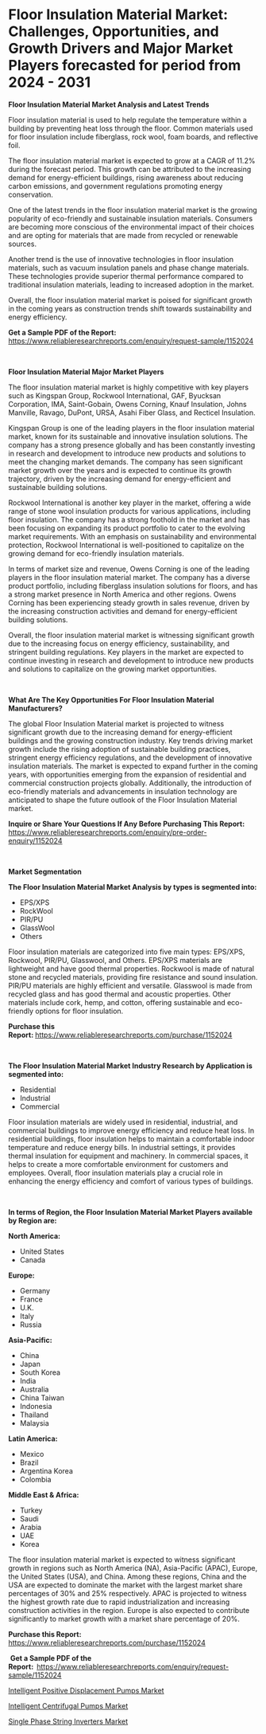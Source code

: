 <p><h1>Floor Insulation Material Market: Challenges, Opportunities, and Growth Drivers and Major Market Players forecasted for period from 2024 - 2031</h1></p><p><strong>Floor Insulation Material Market Analysis and Latest Trends</strong></p>
<p><p>Floor insulation material is used to help regulate the temperature within a building by preventing heat loss through the floor. Common materials used for floor insulation include fiberglass, rock wool, foam boards, and reflective foil.</p><p>The floor insulation material market is expected to grow at a CAGR of 11.2% during the forecast period. This growth can be attributed to the increasing demand for energy-efficient buildings, rising awareness about reducing carbon emissions, and government regulations promoting energy conservation.</p><p>One of the latest trends in the floor insulation material market is the growing popularity of eco-friendly and sustainable insulation materials. Consumers are becoming more conscious of the environmental impact of their choices and are opting for materials that are made from recycled or renewable sources.</p><p>Another trend is the use of innovative technologies in floor insulation materials, such as vacuum insulation panels and phase change materials. These technologies provide superior thermal performance compared to traditional insulation materials, leading to increased adoption in the market.</p><p>Overall, the floor insulation material market is poised for significant growth in the coming years as construction trends shift towards sustainability and energy efficiency.</p></p>
<p><strong>Get a Sample PDF of the Report:&nbsp;</strong> <a href="https://www.reliableresearchreports.com/enquiry/request-sample/1152024">https://www.reliableresearchreports.com/enquiry/request-sample/1152024</a></p>
<p>&nbsp;</p>
<p><strong>Floor Insulation Material Major Market Players</strong></p>
<p><p>The floor insulation material market is highly competitive with key players such as Kingspan Group, Rockwool International, GAF, Byucksan Corporation, IMA, Saint-Gobain, Owens Corning, Knauf Insulation, Johns Manville, Ravago, DuPont, URSA, Asahi Fiber Glass, and Recticel Insulation.</p><p>Kingspan Group is one of the leading players in the floor insulation material market, known for its sustainable and innovative insulation solutions. The company has a strong presence globally and has been constantly investing in research and development to introduce new products and solutions to meet the changing market demands. The company has seen significant market growth over the years and is expected to continue its growth trajectory, driven by the increasing demand for energy-efficient and sustainable building solutions.</p><p>Rockwool International is another key player in the market, offering a wide range of stone wool insulation products for various applications, including floor insulation. The company has a strong foothold in the market and has been focusing on expanding its product portfolio to cater to the evolving market requirements. With an emphasis on sustainability and environmental protection, Rockwool International is well-positioned to capitalize on the growing demand for eco-friendly insulation materials.</p><p>In terms of market size and revenue, Owens Corning is one of the leading players in the floor insulation material market. The company has a diverse product portfolio, including fiberglass insulation solutions for floors, and has a strong market presence in North America and other regions. Owens Corning has been experiencing steady growth in sales revenue, driven by the increasing construction activities and demand for energy-efficient building solutions.</p><p>Overall, the floor insulation material market is witnessing significant growth due to the increasing focus on energy efficiency, sustainability, and stringent building regulations. Key players in the market are expected to continue investing in research and development to introduce new products and solutions to capitalize on the growing market opportunities.</p></p>
<p>&nbsp;</p>
<p><strong>What Are The Key Opportunities For Floor Insulation Material Manufacturers?</strong></p>
<p><p>The global Floor Insulation Material market is projected to witness significant growth due to the increasing demand for energy-efficient buildings and the growing construction industry. Key trends driving market growth include the rising adoption of sustainable building practices, stringent energy efficiency regulations, and the development of innovative insulation materials. The market is expected to expand further in the coming years, with opportunities emerging from the expansion of residential and commercial construction projects globally. Additionally, the introduction of eco-friendly materials and advancements in insulation technology are anticipated to shape the future outlook of the Floor Insulation Material market.</p></p>
<p><strong>Inquire or Share Your Questions If Any Before Purchasing This Report:</strong> <a href="https://www.reliableresearchreports.com/enquiry/pre-order-enquiry/1152024">https://www.reliableresearchreports.com/enquiry/pre-order-enquiry/1152024</a></p>
<p>&nbsp;</p>
<p><strong>Market Segmentation</strong></p>
<p><strong>The Floor Insulation Material Market Analysis by types is segmented into:</strong></p>
<p><ul><li>EPS/XPS</li><li>RockWool</li><li>PIR/PU</li><li>GlassWool</li><li>Others</li></ul></p>
<p><p>Floor insulation materials are categorized into five main types: EPS/XPS, Rockwool, PIR/PU, Glasswool, and Others. EPS/XPS materials are lightweight and have good thermal properties. Rockwool is made of natural stone and recycled materials, providing fire resistance and sound insulation. PIR/PU materials are highly efficient and versatile. Glasswool is made from recycled glass and has good thermal and acoustic properties. Other materials include cork, hemp, and cotton, offering sustainable and eco-friendly options for floor insulation.</p></p>
<p><strong>Purchase this Report:&nbsp;</strong><a href="https://www.reliableresearchreports.com/purchase/1152024">https://www.reliableresearchreports.com/purchase/1152024</a></p>
<p>&nbsp;</p>
<p><strong>The Floor Insulation Material Market Industry Research by Application is segmented into:</strong></p>
<p><ul><li>Residential</li><li>Industrial</li><li>Commercial</li></ul></p>
<p><p>Floor insulation materials are widely used in residential, industrial, and commercial buildings to improve energy efficiency and reduce heat loss. In residential buildings, floor insulation helps to maintain a comfortable indoor temperature and reduce energy bills. In industrial settings, it provides thermal insulation for equipment and machinery. In commercial spaces, it helps to create a more comfortable environment for customers and employees. Overall, floor insulation materials play a crucial role in enhancing the energy efficiency and comfort of various types of buildings.</p></p>
<p>&nbsp;</p>
<p><strong>In terms of Region, the Floor Insulation Material Market Players available by Region are:</strong></p>
<p>
    <p> <strong> North America: </strong>
        <ul>
            <li>United States</li>
            <li>Canada</li>
        </ul>
        </p> 
    <p> <strong> Europe: </strong>
        <ul>
            <li>Germany</li>
            <li>France</li>
            <li>U.K.</li>
            <li>Italy</li>
            <li>Russia</li>
        </ul>
        </p> 
    <p> <strong> Asia-Pacific: </strong>
        <ul>
            <li>China</li>
            <li>Japan</li>
            <li>South Korea</li>
            <li>India</li>
            <li>Australia</li>
            <li>China Taiwan</li>
            <li>Indonesia</li>
            <li>Thailand</li>
            <li>Malaysia</li>
        </ul>
        </p> 
    <p> <strong> Latin America: </strong>
        <ul>
            <li>Mexico</li>
            <li>Brazil</li>
            <li>Argentina Korea</li>
            <li>Colombia</li>
        </ul>
        </p> 
    <p> <strong> Middle East & Africa: </strong>
        <ul>
            <li>Turkey</li>
            <li>Saudi</li>
            <li>Arabia</li>
            <li>UAE</li>
            <li>Korea</li>
        </ul>
    </p>
    </p>
<p><p>The floor insulation material market is expected to witness significant growth in regions such as North America (NA), Asia-Pacific (APAC), Europe, the United States (USA), and China. Among these regions, China and the USA are expected to dominate the market with the largest market share percentages of 30% and 25% respectively. APAC is projected to witness the highest growth rate due to rapid industrialization and increasing construction activities in the region. Europe is also expected to contribute significantly to market growth with a market share percentage of 20%.</p></p>
<p><strong>Purchase this Report: </strong><a href="https://www.reliableresearchreports.com/purchase/1152024">https://www.reliableresearchreports.com/purchase/1152024</a></p>
<p>&nbsp;<strong>Get a Sample PDF of the Report:&nbsp;&nbsp;</strong><a href="https://www.reliableresearchreports.com/enquiry/request-sample/1152024">https://www.reliableresearchreports.com/enquiry/request-sample/1152024</a></p>
<p><strong></strong></p>
<p><p><a href="https://view.publitas.com/reportprime-1/intelligent-positive-displacement-pumps-market-size-and-growth-market-segmentation-regional-and-country-breakdowns-and-market-trends-for-period-from-2023-2030/">Intelligent Positive Displacement Pumps Market</a></p><p><a href="https://view.publitas.com/reportprime-1/intelligent-centrifugal-pumps-market-size-global-industry-overview-market-segmentation-and-forecast-2023-to-2030/">Intelligent Centrifugal Pumps Market</a></p><p><a href="https://view.publitas.com/reportprime-1/insights-into-single-phase-string-inverters-market-size-analysing-market-share-trends-and-growth-from-2023-to-2030/">Single Phase String Inverters Market</a></p></p>